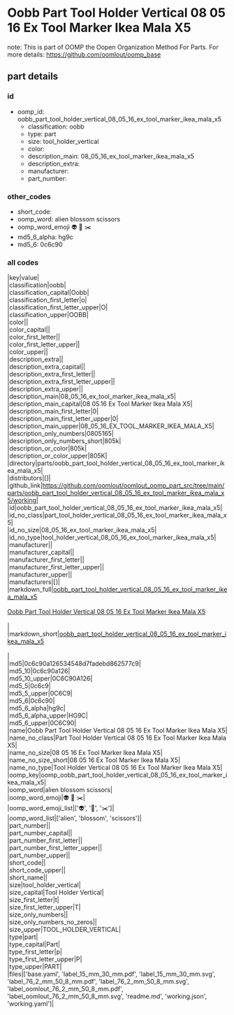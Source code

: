 # Oobb Part Tool Holder Vertical 08 05 16 Ex Tool Marker Ikea Mala X5  

note: This is part of OOMP the Oopen Organization Method For Parts. For more details: https://github.com/oomlout/oomp_base

##  part details





### id
* oomp_id: oobb_part_tool_holder_vertical_08_05_16_ex_tool_marker_ikea_mala_x5
  * classification: oobb
  * type: part
  * size: tool_holder_vertical
  * color: 
  * description_main: 08_05_16_ex_tool_marker_ikea_mala_x5
  * description_extra: 
  * manufacturer: 
  * part_number: 

### other_codes
* short_code: 
* oomp_word: alien blossom scissors
* oomp_word_emoji :alien: :blossom: :scissors:
* md5_6_alpha: hg9c
* md5_6: 0c6c90

### all codes 
|key|value|  
|classification|oobb|  
|classification_capital|Oobb|  
|classification_first_letter|o|  
|classification_first_letter_upper|O|  
|classification_upper|OOBB|  
|color||  
|color_capital||  
|color_first_letter||  
|color_first_letter_upper||  
|color_upper||  
|description_extra||  
|description_extra_capital||  
|description_extra_first_letter||  
|description_extra_first_letter_upper||  
|description_extra_upper||  
|description_main|08_05_16_ex_tool_marker_ikea_mala_x5|  
|description_main_capital|08 05.16 Ex Tool Marker Ikea Mala X5|  
|description_main_first_letter|0|  
|description_main_first_letter_upper|0|  
|description_main_upper|08_05_16_EX_TOOL_MARKER_IKEA_MALA_X5|  
|description_only_numbers|0805165|  
|description_only_numbers_short|805k|  
|description_or_color|805k|  
|description_or_color_upper|805K|  
|directory|parts/oobb_part_tool_holder_vertical_08_05_16_ex_tool_marker_ikea_mala_x5|  
|distributors|[]|  
|github_link|https://github.com/oomlout/oomlout_oomp_part_src/tree/main/parts/oobb_part_tool_holder_vertical_08_05_16_ex_tool_marker_ikea_mala_x5/working|  
|id|oobb_part_tool_holder_vertical_08_05_16_ex_tool_marker_ikea_mala_x5|  
|id_no_class|part_tool_holder_vertical_08_05_16_ex_tool_marker_ikea_mala_x5|  
|id_no_size|08_05_16_ex_tool_marker_ikea_mala_x5|  
|id_no_type|tool_holder_vertical_08_05_16_ex_tool_marker_ikea_mala_x5|  
|manufacturer||  
|manufacturer_capital||  
|manufacturer_first_letter||  
|manufacturer_first_letter_upper||  
|manufacturer_upper||  
|manufacturers|[]|  
|markdown_full|[oobb_part_tool_holder_vertical_08_05_16_ex_tool_marker_ikea_mala_x5](https://github.com/oomlout/oomlout_oomp_part_src/tree/main/parts/oobb_part_tool_holder_vertical_08_05_16_ex_tool_marker_ikea_mala_x5/working)<br>[](https://github.com/oomlout/oomlout_oomp_part_src/tree/main/parts/oobb_part_tool_holder_vertical_08_05_16_ex_tool_marker_ikea_mala_x5/working)<br>[Oobb Part Tool Holder Vertical 08 05 16 Ex Tool Marker Ikea Mala X5](https://github.com/oomlout/oomlout_oomp_part_src/tree/main/parts/oobb_part_tool_holder_vertical_08_05_16_ex_tool_marker_ikea_mala_x5/working)<br><br>|  
|markdown_short|[oobb_part_tool_holder_vertical_08_05_16_ex_tool_marker_ikea_mala_x5](https://github.com/oomlout/oomlout_oomp_part_src/tree/main/parts/oobb_part_tool_holder_vertical_08_05_16_ex_tool_marker_ikea_mala_x5/working)<br><br>|  
|md5|0c6c90a126534548d7fadebd862577c9|  
|md5_10|0c6c90a126|  
|md5_10_upper|0C6C90A126|  
|md5_5|0c6c9|  
|md5_5_upper|0C6C9|  
|md5_6|0c6c90|  
|md5_6_alpha|hg9c|  
|md5_6_alpha_upper|HG9C|  
|md5_6_upper|0C6C90|  
|name|Oobb Part Tool Holder Vertical 08 05 16 Ex Tool Marker Ikea Mala X5|  
|name_no_class|Part Tool Holder Vertical 08 05 16 Ex Tool Marker Ikea Mala X5|  
|name_no_size|08 05 16 Ex Tool Marker Ikea Mala X5|  
|name_no_size_short|08 05 16 Ex Tool Marker Ikea Mala X5|  
|name_no_type|Tool Holder Vertical 08 05 16 Ex Tool Marker Ikea Mala X5|  
|oomp_key|oomp_oobb_part_tool_holder_vertical_08_05_16_ex_tool_marker_ikea_mala_x5|  
|oomp_word|alien blossom scissors|  
|oomp_word_emoji|:alien: :blossom: :scissors:|  
|oomp_word_emoji_list|[':alien:', ':blossom:', ':scissors:']|  
|oomp_word_list|['alien', 'blossom', 'scissors']|  
|part_number||  
|part_number_capital||  
|part_number_first_letter||  
|part_number_first_letter_upper||  
|part_number_upper||  
|short_code||  
|short_code_upper||  
|short_name||  
|size|tool_holder_vertical|  
|size_capital|Tool Holder Vertical|  
|size_first_letter|t|  
|size_first_letter_upper|T|  
|size_only_numbers||  
|size_only_numbers_no_zeros||  
|size_upper|TOOL_HOLDER_VERTICAL|  
|type|part|  
|type_capital|Part|  
|type_first_letter|p|  
|type_first_letter_upper|P|  
|type_upper|PART|  
|files|['base.yaml', 'label_15_mm_30_mm.pdf', 'label_15_mm_30_mm.svg', 'label_76_2_mm_50_8_mm.pdf', 'label_76_2_mm_50_8_mm.svg', 'label_oomlout_76_2_mm_50_8_mm.pdf', 'label_oomlout_76_2_mm_50_8_mm.svg', 'readme.md', 'working.json', 'working.yaml']|  
